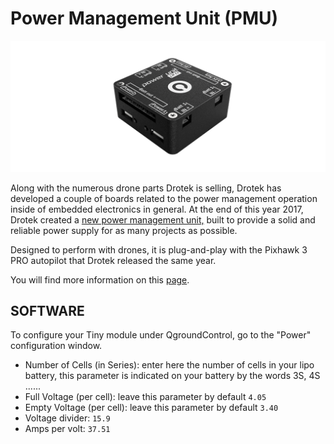 # Power Management Unit \(PMU\)

![](../../.gitbook/assets/pmu.png)

Along with the numerous drone parts Drotek is selling, Drotek has developed a couple of boards related to the power management operation inside of embedded electronics in general. At the end of this year 2017, Drotek created a [new power management unit,](https://store.drotek.com/power-management-unit-pro) built to provide a solid and reliable power supply for as many projects as possible.

Designed to perform with drones, it is plug-and-play with the Pixhawk 3 PRO autopilot that Drotek released the same year.

You will find more information on this [page](https://drotek.gitbooks.io/power-management-unit-user-guide/).

## SOFTWARE

To configure your Tiny module under QgroundControl, go to the "Power" configuration window.

* Number of Cells \(in Series\): enter here the number of cells in your lipo battery, this parameter is indicated on your battery by the words 3S, 4S ......
* Full Voltage \(per cell\): leave this parameter by default `4.05`
* Empty Voltage \(per cell\): leave this parameter by default `3.40`
* Voltage divider: `15.9`
* Amps per volt: `37.51`

